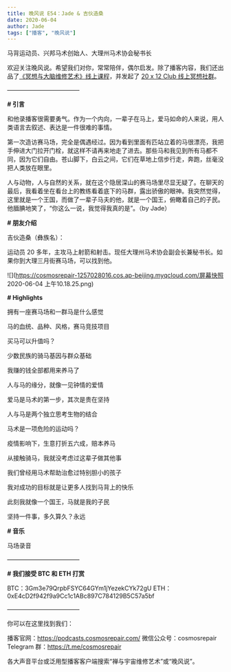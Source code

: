 ```yaml
---
title: 晚风说 E54：Jade & 吉伙造桑
date: 2020-06-04
author: Jade
tags: ["播客", "晚风说"]
---
```


马背运动员、兴邦马术创始人、大理州马术协会秘书长

<!--more-->



欢迎关注晚风说。希望我们对你，常常陪伴，偶尔启发。除了播客内容，我们还出品了[《冥想与大脑维修艺术》线上课程](https://mp.weixin.qq.com/s?__biz=MzA5Nzk4MDMxMg==&mid=2247484680&idx=1&sn=2a5b8f1e1f1c1e6820adf5cc95d997fe&chksm=9099dfffa7ee56e9408aa248731e3e3e502c984ca1e577decc28d66d458f2e93a600dc6d6b40&scene=21#wechat_redirect)，并发起了 [20 x 12 Club 线上冥想社群](https://mp.weixin.qq.com/s?__biz=MzA5Nzk4MDMxMg==&mid=2247484834&idx=1&sn=ebd2c537b12e63baef2e9eaac505c26b&chksm=9099df55a7ee5643ab84485931d52082bbb2a6ee7078bdd536faf2cbbcb7bb22783aeaf13d4b&scene=21#wechat_redirect)。

————————————

**# 引言**

和他录播客很需要勇气。作为一个内向，一辈子在马上，爱马如命的人来说，用人类语言去叙述、表达是一件很难的事情。

第一次造访赛马场，完全是偶遇经过。因为看到里面有匹站立着的马很漂亮，我把手伸进大门拉开门栓，就这样不请再来地走了进去。那些马和我见到所有马都不同，因为它们自由。苍山脚下，白云之间，它们在草地上信步行走，奔跑，丝毫没把人类放在眼里。

人与动物，人与自然的关系，就在这个隐居深山的赛马场里尽显无疑了。在聊天的最后，我看着坐在看台上的教练看着底下的马群，露出骄傲的眼神。我突然觉得，这里就是一个王国，而做了一辈子马夫的他，就是一个国王，俯瞰着自己的子民。他腼腆地笑了，“你这么一说，我觉得我真的是”。（by Jade）


**# 朋友介绍**

吉伙造桑（彝族名）：

运动员 20 多年，主攻马上射箭和射击。现任大理州马术协会副会长兼秘书长。如果你到大理三月街赛马场，可以找到他。

![](https://cosmosrepair-1257028016.cos.ap-beijing.myqcloud.com/屏幕快照 2020-06-04 上午10.18.25.png)

**# Highlights**

拥有一座赛马场和一群马是什么感觉

马的血统、品种、风格，赛马竞技项目

买马可以升值吗？

少数民族的骑马基因与群众基础

我赚的钱全部都用来养马了

人与马的缘分，就像一见钟情的爱情

爱马是马术的第一步，其次是贵在坚持

人与马是两个独立思考生物的结合

马术是一项危险的运动吗？

疫情影响下，生意打折五六成，赔本养马

从接触骑马，我就没考虑过这辈子做其他事

我们曾经用马术帮助治愈过特别胆小的孩子

我对成功的目标就是让更多人找到马背上的快乐

此刻我就像一个国王，马就是我的子民

坚持一件事，多久算久？永远


**# 音乐**

马场录音

————————————

**# 我们接受 BTC 和 ETH 打赏**

BTC：3Gm3e79QrpbFSYC64GYm1jYezekCYk72gU
ETH：0xE4cD2f942f9a9Cc1c1ABc897C784129B5C57a5bf

————————————

你可以在这里找到我们：

播客官网：https://podcasts.cosmosrepair.com/
微信公众号：cosmosrepair
Telegram 群：https://t.me/cosmosrepair

各大声音平台或泛用型播客客户端搜索“禅与宇宙维修艺术”或“晚风说”。